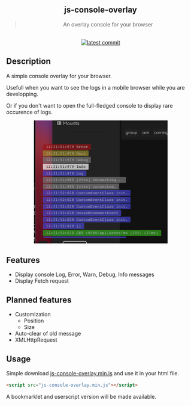<div align="center">

  <h2>js-console-overlay</h2>
  <blockquote>An overlay console for your browser</blockquote>
<br/>
<a href="https://github.com/hodgef/js-library-boilerplate"><img src="https://img.shields.io/github/last-commit/Sylrelo/js-console-overlay" alt="latest commit"></a>
</div>

## Description
A simple console overlay for your browser.

Usefull when you want to see the logs in a mobile browser while you are developping.

Or if you don't want to open the full-fledged console to display rare occurence of logs.

<div align="center">
  <img src="screen.png" >
</div>

## Features

- Display console Log, Error, Warn, Debug, Info messages
- Display Fetch request

## Planned features
- Customization 
  - Position
  - Size
- Auto-clear of old message
- XMLHttpRequest


## Usage

Simple download <a href="https://github.com/Sylrelo/js-console-overlay/raw/main/dist/js-console-overlay.min.js">js-console-overlay.min.js</a> and use it in your html file.

```html
<script src="js-console-overlay.min.js"></script>
```

A bookmarklet and userscript version will be made available.